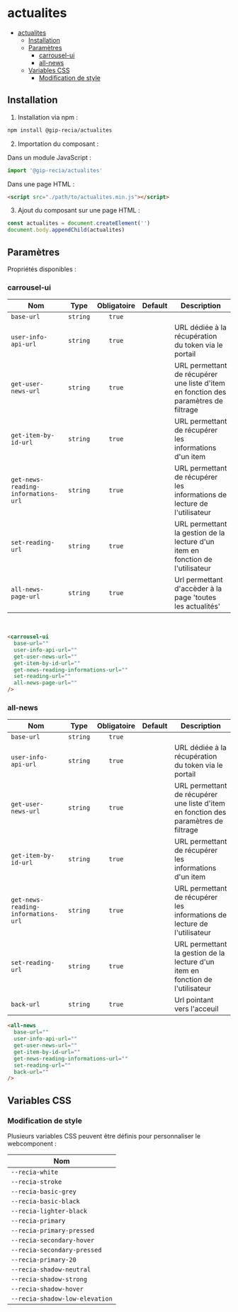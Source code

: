 # actualites

- [actualites](#actualites)
  - [Installation](#installation)
  - [Paramètres](#paramètres)
    - [carrousel-ui](#carrousel-ui)
    - [all-news](#all-news)
  - [Variables CSS](#variables-css)
    - [Modification de style](#modification-de-style)

## Installation

1. Installation via npm :

```sh
npm install @gip-recia/actualites
```

2. Importation du composant :

Dans un module JavaScript :

```js
import '@gip-recia/actualites'
```

Dans une page HTML :

```html
<script src="./path/to/actualites.min.js"></script>
```

3. Ajout du composant sur une page HTML :

```js
const actualites = document.createElement('')
document.body.appendChild(actualites)
```

## Paramètres

Propriétés disponibles :

### carrousel-ui

| Nom                                 |   Type   | Obligatoire | Default | Description                                                                         |
| ----------------------------------- | :------: | :---------: | :-----: | ----------------------------------------------------------------------------------- |
| `base-url`                          | `string` |   `true`    |         |                                                                                     |
| `user-info-api-url`                 | `string` |   `true`    |         | URL dédiée à la récupération du token via le portail                                |
| `get-user-news-url`                 | `string` |   `true`    |         | URL permettant de récupérer une liste d'item en fonction des paramètres de filtrage |
| `get-item-by-id-url`                | `string` |   `true`    |         | URL permettant de récupérer les informations d'un item                              |
| `get-news-reading-informations-url` | `string` |   `true`    |         | URL permettant de récupérer les informations de lecture de l'utilisateur            |
| `set-reading-url`                   | `string` |   `true`    |         | URL permettant la gestion de la lecture d'un item en fonction de l'utilisateur      |
| `all-news-page-url`                 | `string` |   `true`    |         | Url permettant d'accèder à la page 'toutes les actualités'                          |

<br/>

```html
<carrousel-ui
  base-url=""
  user-info-api-url=""
  get-user-news-url=""
  get-item-by-id-url=""
  get-news-reading-informations-url=""
  set-reading-url=""
  all-news-page-url=""
/>
```

### all-news

| Nom                                 |   Type   | Obligatoire | Default | Description                                                                         |
| ----------------------------------- | :------: | :---------: | :-----: | ----------------------------------------------------------------------------------- |
| `base-url`                          | `string` |   `true`    |         |                                                                                     |
| `user-info-api-url`                 | `string` |   `true`    |         | URL dédiée à la récupération du token via le portail                                |
| `get-user-news-url`                 | `string` |   `true`    |         | URL permettant de récupérer une liste d'item en fonction des paramètres de filtrage |
| `get-item-by-id-url`                | `string` |   `true`    |         | URL permettant de récupérer les informations d'un item                              |
| `get-news-reading-informations-url` | `string` |   `true`    |         | URL permettant de récupérer les informations de lecture de l'utilisateur            |
| `set-reading-url`                   | `string` |   `true`    |         | URL permettant la gestion de la lecture d'un item en fonction de l'utilisateur      |
| `back-url`                          | `string` |   `true`    |         | Url pointant vers l'acceuil                                                         |

```html
<all-news
  base-url=""
  user-info-api-url=""
  get-user-news-url=""
  get-item-by-id-url=""
  get-news-reading-informations-url=""
  set-reading-url=""
  back-url=""
/>
```

## Variables CSS

### Modification de style

Plusieurs variables CSS peuvent être définis pour personnaliser le webcomponent :

| Nom                            |
| ------------------------------ |
| `--recia-white`                |
| `--recia-stroke`               |
| `--recia-basic-grey`           |
| `--recia-basic-black`          |
| `--recia-lighter-black`        |
| `--recia-primary`              |
| `--recia-primary-pressed`      |
| `--recia-secondary-hover`      |
| `--recia-secondary-pressed`    |
| `--recia-primary-20`           |
| `--recia-shadow-neutral`       |
| `--recia-shadow-strong`        |
| `--recia-shadow-hover`         |
| `--recia-shadow-low-elevation` |
